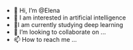 - 👋 Hi, I’m @Elena
- 👀 I am interested in artificial intelligence
- 🌱I am currently studying deep learning
- 💞️ I’m looking to collaborate on ...
- 📫 How to reach me ...

<!---
Elena1567/Elena1567 is a ✨ special ✨ repository because its `README.md` (this file) appears on your GitHub profile.
You can click the Preview link to take a look at your changes.
--->
